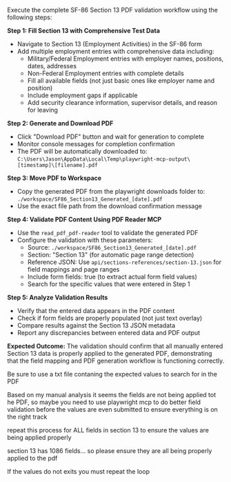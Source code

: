 Execute the complete SF-86 Section 13 PDF validation workflow using the following steps:

**Step 1: Fill Section 13 with Comprehensive Test Data**
- Navigate to Section 13 (Employment Activities) in the SF-86 form
- Add multiple employment entries with comprehensive data including:
  - Military/Federal Employment entries with employer names, positions, dates, addresses
  - Non-Federal Employment entries with complete details
  - Fill all available fields (not just basic ones like employer name and position)
  - Include employment gaps if applicable
  - Add security clearance information, supervisor details, and reason for leaving

**Step 2: Generate and Download PDF**
- Click "Download PDF" button and wait for generation to complete
- Monitor console messages for completion confirmation
- The PDF will be automatically downloaded to: `C:\Users\Jason\AppData\Local\Temp\playwright-mcp-output\[timestamp]\[filename].pdf`

**Step 3: Move PDF to Workspace**
- Copy the generated PDF from the playwright downloads folder to: `./workspace/SF86_Section13_Generated_[date].pdf`
- Use the exact file path from the download confirmation message

**Step 4: Validate PDF Content Using PDF Reader MCP**
- Use the `read_pdf_pdf-reader` tool to validate the generated PDF
- Configure the validation with these parameters:
  - Source: `./workspace/SF86_Section13_Generated_[date].pdf`
  - Section: "Section 13" (for automatic page range detection)
  - Reference JSON: Use `api/sections-references/section-13.json` for field mappings and page ranges
  - Include form fields: true (to extract actual form field values)
  - Search for the specific values that were entered in Step 1

**Step 5: Analyze Validation Results**
- Verify that the entered data appears in the PDF content
- Check if form fields are properly populated (not just text overlay)
- Compare results against the Section 13 JSON metadata
- Report any discrepancies between entered data and PDF output

**Expected Outcome:**
The validation should confirm that all manually entered Section 13 data is properly applied to the generated PDF, demonstrating that the field mapping and PDF generation workflow is functioning correctly.



Be sure to use a txt file contaning the expected values to search for in the PDF


Based on my manual analysis it seems the fields are not being applied tot he PDF, so maybe you need to use playwright mcp to do better field validation before the values are even submitted to ensure everything is on the right track


 repeat this process for ALL fields in section 13 to ensure the values are being applied properly


section 13 has 1086 fields... so please ensure they are all being properly applied to the pdf



If the values do not exits you must repeat the loop